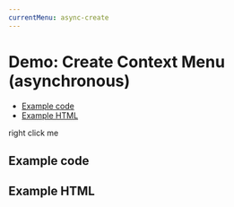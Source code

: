 ```yaml
---
currentMenu: async-create 
---
```


# Demo: Create Context Menu (asynchronous)

<!-- START doctoc generated TOC please keep comment here to allow auto update -->
<!-- DON'T EDIT THIS SECTION, INSTEAD RE-RUN doctoc TO UPDATE -->


- [Example code](#example-code)
- [Example HTML](#example-html)

<!-- END doctoc generated TOC please keep comment here to allow auto update -->

<span class="context-menu-one btn btn-neutral">right click me</span>

## Example code

<script type="text/javascript" class="showcase">
$(function(){
    // some build handler to call asynchronously
    function createSomeMenu() {
        return {
            callback: function(key, options) {
                var m = "clicked: " + key;
                window.console && console.log(m) || alert(m);
            },
            items: {
                "edit": {name: "Edit", icon: "edit"},
                "cut": {name: "Cut", icon: "cut"},
                "copy": {name: "Copy", icon: "copy"}
            }
        };
    }

    // some asynchronous click handler
    $('.context-menu-one').on('mouseup', function(e){
        var $this = $(this);
        // store a callback on the trigger
        $this.data('runCallbackThingie', createSomeMenu);
        var _offset = $this.offset(),
            position = {
                x: _offset.left + 10, 
                y: _offset.top + 10
            }
        // open the contextMenu asynchronously
        setTimeout(function(){ $this.contextMenu(position); }, 1000);
    });

    // setup context menu
    $.contextMenu({
        selector: '.context-menu-one',
        trigger: 'none',
        build: function($trigger, e) {
            // pull a callback from the trigger
            return $trigger.data('runCallbackThingie')();
        }
    });
});
</script>

## Example HTML
<div style="display:none;" class="showcase" data-showcase-import=".context-menu-one"></div>